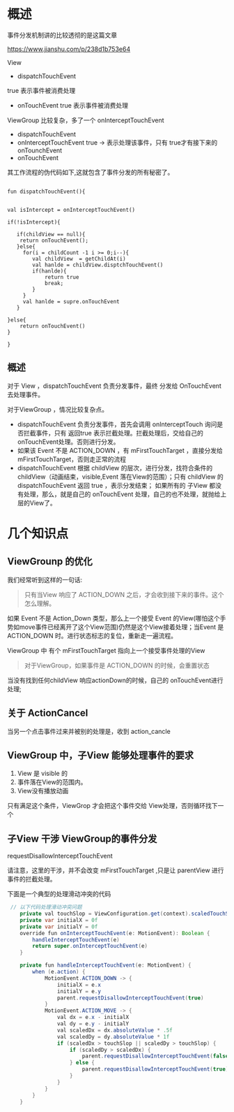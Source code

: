 # 概述

事件分发机制讲的比较透彻的是这篇文章

https://www.jianshu.com/p/238d1b753e64


View 

- dispatchTouchEvent

true 表示事件被消费处理

- onTouchEvent
true 表示事件被消费处理


ViewGroup 比较复杂，多了一个  onInterceptTouchEvent

- dispatchTouchEvent
- onInterceptTouchEvent
true -> 表示处理该事件，只有 true才有接下来的 onTounchEvent
- onTouchEvent


其工作流程的伪代码如下,这就包含了事件分发的所有秘密了。

````

fun dispatchTouchEvent(){
   

val isIntercept = onInterceptTouchEvent()

if(!isIntercept){

   if(childView == null){
    return onTouchEvent();
   }else{
     for(i = childCount -1 i >= 0;i--){
        val childView  = getChildAt(i)
        val hanlde = childView.disptchTouchEvent()
        if(hanlde){
            return true
            break;
        }
     }
     val hanlde = supre.onTouchEvent
   }

}else{
    return onTouchEvent()
}

}
````

## 概述

对于 View ，dispatchTouchEvent 负责分发事件，最终 分发给 OnTouchEvent去处理事件。

对于ViewGroup ，情况比较复杂点。
- dispatchTouchEvent 负责分发事件，首先会调用 onInterceptTouch 询问是否拦截事件，只有 返回true 表示拦截处理。拦截处理后，交给自己的onTouchEvent处理。否则进行分发。
 -  如果该 Event 不是 ACTION_DOWN ，有 mFirstTouchTarget ，直接分发给 mFirstTouchTarget，否则走正常的流程
 -  dispatchTouchEvent 根据 childView 的层次，进行分发，找符合条件的childView（动画结束，visible,Event 落在View的范围）；只有 childView 的 dispatchTouchEvent 返回 true ，表示分发结束； 如果所有的 子View 都没有处理，那么，就是自己的 onTouchEvent 处理，自己的也不处理，就抛给上层的View了。

# 几个知识点

## ViewGrounp 的优化

我们经常听到这样的一句话:
> 只有当View 响应了 ACTION_DOWN 之后，才会收到接下来的事件。这个怎么理解。

如果 Event 不是 Action_Down 类型，那么上一个接受 Event 的View(哪怕这个手势如move事件已经离开了这个View范围)仍然是这个View接着处理；当Event 是 ACTION_DOWN 时。进行状态标志的复位，重新走一遍流程。


ViewGroup 中 有个 mFirstTouchTarget 指向上一个接受事件处理的View

> 对于ViewGroup，如果事件是 ACTION_DOWN 的时候，会重置状态

当没有找到任何childView 响应actionDown的时候，自己的 onTouchEvent进行处理;

## 关于 ActionCancel

当另一个点击事件过来并被别的处理是，收到 action_cancle
##  ViewGroup 中，子View 能够处理事件的要求

 1. View 是 visible 的
 2. 事件落在View的范围内。
 3. View没有播放动画

只有满足这个条件，ViewGrop 才会把这个事件交给 View处理，否则循环找下一个


## 子View 干涉 ViewGroup的事件分发

requestDisallowInterceptTouchEvent


请注意，这里的干涉，并不会改变 mFirstTouchTarget ,只是让 parentView 进行事件的拦截处理。


下面是一个典型的处理滑动冲突的代码

```java
 // 以下代码处理滑动冲突问题
    private val touchSlop = ViewConfiguration.get(context).scaledTouchSlop
    private var initialX = 0f
    private var initialY = 0f
    override fun onInterceptTouchEvent(e: MotionEvent): Boolean {
        handleInterceptTouchEvent(e)
        return super.onInterceptTouchEvent(e)
    }

    private fun handleInterceptTouchEvent(e: MotionEvent) {
        when (e.action) {
            MotionEvent.ACTION_DOWN -> {
                initialX = e.x
                initialY = e.y
                parent.requestDisallowInterceptTouchEvent(true)
            }
            MotionEvent.ACTION_MOVE -> {
                val dx = e.x - initialX
                val dy = e.y - initialY
                val scaledDx = dx.absoluteValue * .5f
                val scaledDy = dy.absoluteValue * 1f
                if (scaledDx > touchSlop || scaledDy > touchSlop) {
                    if (scaledDy > scaledDx) {
                        parent.requestDisallowInterceptTouchEvent(false)
                    } else {
                        parent.requestDisallowInterceptTouchEvent(true)
                    }
                }
            }
        }
    }
```

